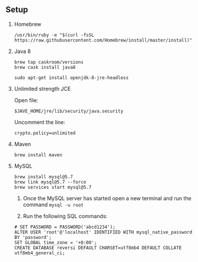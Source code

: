 ## Setup

1. Homebrew

    ```
    /usr/bin/ruby -e "$(curl -fsSL https://raw.githubusercontent.com/Homebrew/install/master/install)"
    ```

1. Java 8

    ```
    brew tap caskroom/versions
    brew cask install java8
    ```
    
    ```
    sudo apt-get install openjdk-8-jre-headless
    ```
 
1. Unlimited strength JCE

    Open file:

    ```
    $JAVE_HOME/jre/lib/security/java.security
    ```

    Uncomment the line:

    ```
    crypto.policy=unlimited
    ```

1. Maven

    ```
    brew install maven
    ```

1. MySQL

    ```
    brew install mysql@5.7
    brew link mysql@5.7 --force
    brew services start mysql@5.7
    ```

    1. Once the MySQL server has started open a new terminal and run the command `mysql -u root`

    1. Run the following SQL commands:

    ```mysql
    # SET PASSWORD = PASSWORD('abcd1234');
    ALTER USER 'root'@'localhost' IDENTIFIED WITH mysql_native_password BY 'password';
    SET GLOBAL time_zone = '+0:00';
    CREATE DATABASE reversi DEFAULT CHARSET=utf8mb4 DEFAULT COLLATE utf8mb4_general_ci;
    ```
